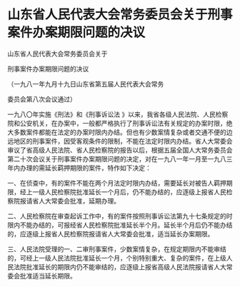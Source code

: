 # 山东省人民代表大会常务委员会关于刑事案件办案期限问题的决议

<!-- INFO END -->

山东省人民代表大会常务委员会关于

刑事案件办案期限问题的决议

（一九八一年九月十九日山东省第五届人民代表大会常务

委员会第八次会议通过）

一九八〇年实施《刑法》和《刑事诉讼法 》以来，我省各级人民法院、人民检察院和公安机关，在办案中，一般都严格执行了刑事诉讼法有关规定的办案时限，绝大多数案件都能在法定的办案时限内办结。但也有少数案情复杂或者交通不便的边远地区的刑事案件，因受客观条件的限制，不能在法定时限内办结。省人大常委会审议了省高级人民法院、省人民检察院的报告以后，根据五届全国人大常务委员会第二十次会议关于刑事案件办案期限问题的决定，对在一九八一年一月至一九八三年内办理的需延长羁押期限的案件，特作如下决定：

一、在侦查中，有的案件不能在两个月法定时限内办结，需要延长对被告人羁押期限，经上一级人民检察院批准延长一个月后，仍不能办结的，应逐级上报省人民检察院报请省人大常委会批准，延期办理。

二、人民检察院在审查起诉工作中，有的案件按照刑事诉讼法第九十七条规定的时限内不能办结的，可报经省人民检察院批准延长半个月。延长半个月后仍不能办结的，应逐级上报省人民检察院报请省人大常委会批准，适当延长办案期限。

三、人民法院受理的一、二审刑事案件，少数案情复杂，在规定期限内不能审结的，可经上一级人民法院批准延长一个月，个别特别重大、复杂的案件，在上级人民法院批准延长的期限内仍不能审结的，应逐级上报省高级人民法院报请省人大常委会批准适当延长期限。
